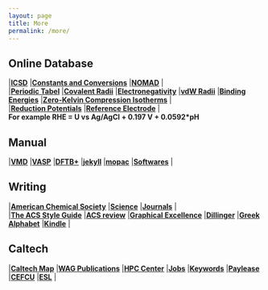 ```yaml
---
layout: page
title: More
permalink: /more/
---
```


## **Online Database**
|[**ICSD**](https://icsd.fiz-karlsruhe.de/search/basic.xhtml;jsessionid=B6E155DB8CCB50FA6FDA8AC46FBC7954)
|[**Constants and Conversions**](http://web.utk.edu/~rcompton/constants)
|[**NOMAD**](https://nomad-coe.eu/)
|  
|[**Periodic Tabel**](http://www.rsc.org/periodic-table)
|[**Covalent Radii**](http://pubs.rsc.org/en/Content/ArticleLanding/2008/DT/b801115j#!divAbstract)
|[**Electronegativity**](http://www.mikeblaber.org/oldwine/chm1045/notes/Bonding/Polarity/Bond05.htm)
|[**vdW Radii**](http://periodictable.com/Properties/A/VanDerWaalsRadius.v.html)
|[**Binding Energies**](http://pubs.acs.org/doi/pdfplus/10.1021/acs.jpcc.6b06154)
|[**Zero-Kelvin Compression Isotherms**](http://aip.scitation.org/doi/abs/10.1063/1.4963086)
|  
|[**Reduction Potentials**](http://folk.ntnu.no/andersty/2.%20Klasse/KJ1042%20Termodynamikk%20med%20lab/Lab/Oppgave%205%20-%20Standard%20reduksjonspotensial/Rapportfiler/E0.pdf)
|[**Reference Electrode**](https://en.wikipedia.org/wiki/Reference_electrode)
|  
**For example RHE = U vs Ag/AgCl + 0.197 V + 0.0592*pH**  

## **Manual**
|[**VMD**](http://www.ks.uiuc.edu/Research/vmd/current/ug/)
|[**VASP**](http://cms.mpi.univie.ac.at/vasp/vasp/vasp.html)
|[**DFTB+**](https://www.dftbplus.org/documentation/)
|[**jekyll**](https://jekyllrb.com/)
|[**mopac**](http://openmopac.net/manual/)
|[**Softwares**](http://www.tcheng.org/more/softwares)
|  

## **Writing**
|[**American Chemical Society**](https://acs.manuscriptcentral.com/acs)
|[**Science**](https://cts.sciencemag.org/scc/login.html;jsessionid=46E64D41CACA096CC503DD3274EE02DF)
|[**Journals**](http://tcheng.org/journals/)
|  
|[**The ACS Style Guide**](http://pubs.acs.org/isbn/9780841239999)
|[**ACS review**](https://www.acsreviewerlab.org/?elqTrackId=6fa9455f4dce4e98bd4728edbc0f86db&elq=7393f4bfd9cc458aa115e2eedceee673&elqaid=5672&elqat=1&elqCampaignId=1840)
|[**Graphical Excellence**](http://pubs.acs.org/doi/pdfplus/10.1021/jz500997e)
|[**Dillinger**](http://dillinger.io/)
|[**Greek Alphabet**](http://www.omniglot.com/images/writing/classical_attic.gif)
|[**Kindle**](https://bookfere.com/)
|

## **Caltech**
|[**Caltech Map**](http://s3-us-west-1.amazonaws.com/www-prod-storage.cloud.caltech.edu/Caltech_Map.pdf)
|[**WAG Publications**](http://authors.library.caltech.edu/view/person-az/Goddard-W-A-III.html)
|[**HPC Center**](https://centers.hpc.mil/about/contact.html)
|[**Jobs**](http://www.tcheng.org/more/jobs)
|[**Keywords**](http://www.tcheng.org/more/keywords)
|[**Paylease**](https://www.paylease.com/login/resident?crd=1&vpw=1366)
|[**CEFCU**](https://www.caltechefcu.org/home/home)
|[**ESL**](https://secure3.eslpod.com/lesson-library/)
|


